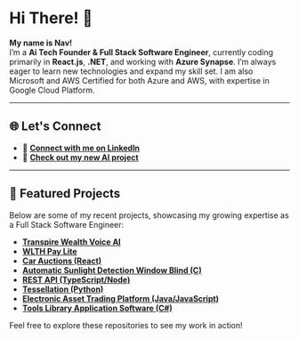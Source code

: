 # Hi There! 👋  

**My name is Nav!**  
I’m a **Ai Tech Founder & Full Stack Software Engineer**, currently coding primarily in **React.js**, **.NET**, and working with **Azure Synapse**. I’m always eager to learn new technologies and expand my skill set. I am also Microsoft and AWS Certified for both Azure and AWS, with expertise in Google Cloud Platform.

---

## 🌐 Let's Connect  
- 💼 [**Connect with me on LinkedIn**](https://www.linkedin.com/in/navidnorahmed/)  
- 🤖 [**Check out my new AI project**](https://github.com/navidahmed-github/transpire-wealth-voice-ai)  

---

## 🚀 Featured Projects  
Below are some of my recent projects, showcasing my growing expertise as a Full Stack Software Engineer:  

- [**Transpire Wealth Voice AI**](https://github.com/navidahmed-github/transpire-wealth-voice-ai)  
- [**WLTH Pay Lite**](https://github.com/navidahmed-github/wlth-pay-lite)  
- [**Car Auctions (React)**](https://github.com/navidahmed-github/car-auctions)  
- [**Automatic Sunlight Detection Window Blind (C)**](https://github.com/nahme6/Automatic-Sunlight-Detection-Window-Blind)  
- [**REST API (TypeScript/Node)**](https://github.com/nahme6/Spaceship-REST-API)  
- [**Tessellation (Python)**](https://github.com/nahme6/IFB104-Tessellation-Assignment)  
- [**Electronic Asset Trading Platform (Java/JavaScript)**](https://github.com/nahme6/Electronic-Asset-Trading-Platform)  
- [**Tools Library Application Software (C#)**](https://github.com/nahme6/Tools-Library-Application-Software)  

Feel free to explore these repositories to see my work in action!  
